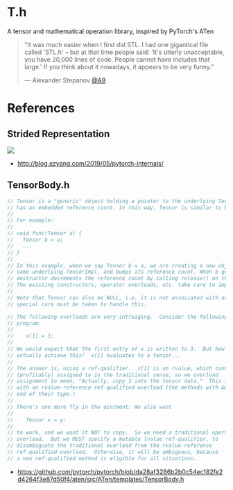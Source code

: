 # T.h

A tensor and mathematical operation library, inspired by PyTorch's ATen

> "It was much easier when I first did STL. I had one gigantical file called 'STL.h' – but at that time people said: 'It's utterly unacceptable, you have 20,000 lines of code. People cannot have includes that large.' If you think about it nowadays, it appears to be very funny."
>
> — Alexander Stepanov [@A9](https://youtu.be/aIHAEYyoTUc?t=2002)


# References

## Strided Representation

![](http://blog.ezyang.com/img/pytorch-internals/slide-08.png)

- http://blog.ezyang.com/2019/05/pytorch-internals/

## TensorBody.h
```cpp
// Tensor is a "generic" object holding a pointer to the underlying TensorImpl object, which
// has an embedded reference count. In this way, Tensor is similar to boost::intrusive_ptr.
//
// For example:
//
// void func(Tensor a) {
//   Tensor b = a;
//   ...
// }
//
// In this example, when we say Tensor b = a, we are creating a new object that points to the
// same underlying TensorImpl, and bumps its reference count. When b goes out of scope, the
// destructor decrements the reference count by calling release() on the TensorImpl it points to.
// The existing constructors, operator overloads, etc. take care to implement the correct semantics.
//
// Note that Tensor can also be NULL, i.e. it is not associated with any underlying TensorImpl, and
// special care must be taken to handle this.
```
```cpp
// The following overloads are very intruiging.  Consider the following
// program:
//
//    x[1] = 3;
//
// We would expect that the first entry of x is written to 3.  But how can we
// actually achieve this?  x[1] evaluates to a tensor...
//
// The answer is, using a ref-qualifier.  x[1] is an rvalue, which cannot be
// (profitably) assigned to in the traditional sense, so we overload
// assignment to mean, "Actually, copy 3 into the tensor data."  This is done
// with an rvalue-reference ref-qualified overload (the methods with && at the
// end of their type.)
//
// There's one more fly in the ointment: We also want
//
//    Tensor x = y;
//
// to work, and we want it NOT to copy.  So we need a traditional operator=
// overload.  But we MUST specify a mutable lvalue ref-qualifier, to
// disambiguate the traditional overload from the rvalue-reference
// ref-qualified overload.  Otherwise, it will be ambiguous, because
// a non ref-qualified method is eligible for all situations.
```
- https://github.com/pytorch/pytorch/blob/da28af3286b2b0c54ec182fe2d4264f3e87d50f4/aten/src/ATen/templates/TensorBody.h
